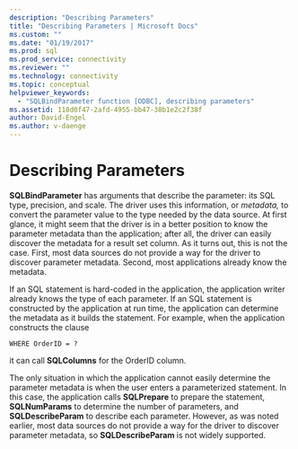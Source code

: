 ```yaml
---
description: "Describing Parameters"
title: "Describing Parameters | Microsoft Docs"
ms.custom: ""
ms.date: "01/19/2017"
ms.prod: sql
ms.prod_service: connectivity
ms.reviewer: ""
ms.technology: connectivity
ms.topic: conceptual
helpviewer_keywords: 
  - "SQLBindParameter function [ODBC], describing parameters"
ms.assetid: 118d0f47-2afd-4955-bb47-38b1e2c2f38f
author: David-Engel
ms.author: v-daenge
---
```

# Describing Parameters
**SQLBindParameter** has arguments that describe the parameter: its SQL type, precision, and scale. The driver uses this information, or *metadata,* to convert the parameter value to the type needed by the data source. At first glance, it might seem that the driver is in a better position to know the parameter metadata than the application; after all, the driver can easily discover the metadata for a result set column. As it turns out, this is not the case. First, most data sources do not provide a way for the driver to discover parameter metadata. Second, most applications already know the metadata.  
  
 If an SQL statement is hard-coded in the application, the application writer already knows the type of each parameter. If an SQL statement is constructed by the application at run time, the application can determine the metadata as it builds the statement. For example, when the application constructs the clause  
  
```  
WHERE OrderID = ?  
```  
  
 it can call **SQLColumns** for the OrderID column.  
  
 The only situation in which the application cannot easily determine the parameter metadata is when the user enters a parameterized statement. In this case, the application calls **SQLPrepare** to prepare the statement, **SQLNumParams** to determine the number of parameters, and **SQLDescribeParam** to describe each parameter. However, as was noted earlier, most data sources do not provide a way for the driver to discover parameter metadata, so **SQLDescribeParam** is not widely supported.
